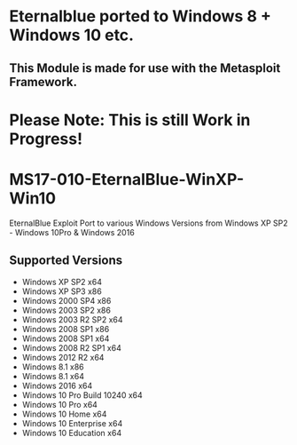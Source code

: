 # Eternalblue ported to Windows 8 + Windows 10 etc.

## This Module is made for use with the Metasploit Framework.

# Please Note: This is still Work in Progress!

# MS17-010-EternalBlue-WinXP-Win10
EternalBlue Exploit Port to various Windows Versions from Windows XP SP2 - Windows 10Pro & Windows 2016

## Supported Versions
* Windows XP SP2 x64
* Windows XP SP3 x86
* Windows 2000 SP4 x86
* Windows 2003 SP2 x86
* Windows 2003 R2 SP2 x64
* Windows 2008 SP1 x86
* Windows 2008 SP1 x64
* Windows 2008 R2 SP1 x64
* Windows 2012 R2 x64
* Windows 8.1 x86
* Windows 8.1 x64
* Windows 2016 x64
* Windows 10 Pro Build 10240 x64
* Windows 10 Pro x64
* Windows 10 Home x64
* Windows 10 Enterprise x64
* Windows 10 Education x64

